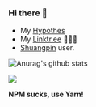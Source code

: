 ### Hi there 👋

- My [Hypothes](https://hypothes.is/users/towry)
- My [Linktr.ee](https://linktr.ee/towry) 🦹🏻‍♂️
- [Shuangpin](https://zh.wikipedia.org/wiki/%E5%8F%8C%E6%8B%BC) user.

![Anurag's github stats](https://github-readme-stats.vercel.app/api?username=towry&show_icons=true&theme=radical)

![]( https://steins-gate-visitor-count.greenhandatsjtu.repl.co/towry)

__NPM sucks, use Yarn!__
